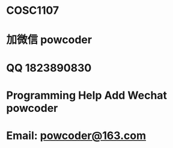 # COSC1107
# 加微信 powcoder

# QQ 1823890830

# Programming Help Add Wechat powcoder

# Email: powcoder@163.com

